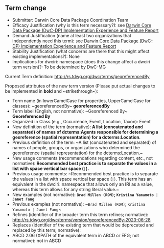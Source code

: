 ## Term change

* Submitter: Darwin Core Data Package Coordination Team
* Efficacy Justification (why is this term necessary?): see [Darwin Core Data Package (DwC-DP) Implementation Experience and Feature Report](https://gbif.github.io/dwc-dp/docs/dwc_dp_implementation_feature_reports.pdf)
* Demand Justification (name at least two organizations that independently need this term): see [Darwin Core Data Package (DwC-DP) Implementation Experience and Feature Report](https://gbif.github.io/dwc-dp/docs/dwc_dp_implementation_feature_reports.pdf)
* Stability Justification (what concerns are there that this might affect existing implementations?): None
* Implications for dwciri: namespace (does this change affect a dwciri term version)?: To be determined by DwC-MG

Current Term definition: http://rs.tdwg.org/dwc/terms/georeferencedBy

Proposed attributes of the new term version (Please put actual changes to be implemented in **bold** and ~strikethrough~):

* Term name (in lowerCamelCase for properties, UpperCamelCase for classes): ~georeferencedBy~ **georeferencedBy**
* Term label (English, not normative): ~Georeferenced By~ **Georeferenced By**
* Organized in Class (e.g., Occurrence, Event, Location, Taxon): Event
* New definition of the term (normative): **A list (concatenated and separated) of names of dcterms:Agents responsible for determining a georeference (spatial representation) for a dcterms:Location.**
* Previous definition of the term: ~A list (concatenated and separated) of names of people, groups, or organizations who determined the georeference (spatial representation) for the dcterms:Location.~
* New usage comments (recommendations regarding content, etc., not normative): **Recommended best practice is to separate the values in a list with space vertical bar space (` | `).** 
* Previous usage comments: ~Recommended best practice is to separate the values in a list with space vertical bar space (` | `). This term has an equivalent in the dwciri: namespace that allows only an IRI as a value, whereas this term allows for any string literal value.~
* New examples (not normative): **`Brad Millen (ROM)`; `Kristina Yamamoto | Janet Fang`**
* Previous examples (not normative): ~`Brad Millen (ROM)`; `Kristina Yamamoto | Janet Fang`~
* Refines (identifier of the broader term this term refines; normative): http://rs.tdwg.org/dwc/terms/version/georeferencedBy-2023-06-28
* Replaces (identifier of the existing term that would be deprecated and replaced by this term; normative): 
* ABCD 2.06 (XPATH of the equivalent term in ABCD or EFG; not normative): not in ABCD
